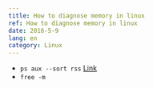 ```yaml
---
title: How to diagnose memory in linux
ref: How to diagnose memory in linux
date: 2016-5-9
lang: en
category: Linux
---
```


* `ps aux --sort rss` [Link](http://alvinalexander.com/linux/unix-linux-process-memory-sort-ps-command-cpu)
* `free -m`

